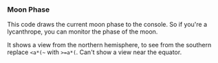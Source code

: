 ### Moon Phase

This code draws the current moon phase to the console. So if you're a lycanthrope, you can monitor the phase of the moon.

It shows a view from the northern hemisphere, to see from the southern replace `<a*(~` with `>=a*(`. Can't show a view near the equator.
